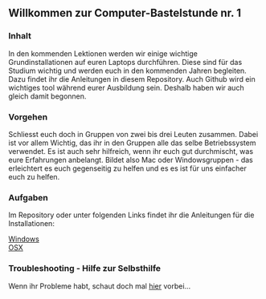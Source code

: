 ## Willkommen zur Computer-Bastelstunde nr. 1

### Inhalt
In den kommenden Lektionen werden wir einige wichtige Grundinstallationen auf euren Laptops durchführen. Diese sind für das Studium wichtig und werden euch in den kommenden Jahren begleiten. Dazu findet ihr die Anleitungen in diesem Repository. Auch Github wird ein wichtiges tool während eurer Ausbildung sein. Deshalb haben wir auch gleich damit begonnen.

### Vorgehen
Schliesst euch doch in Gruppen von zwei bis drei Leuten zusammen. Dabei ist vor allem Wichtig, das ihr in den Gruppen alle das selbe Betriebssystem verwendet. Es ist auch sehr hilfreich, wenn ihr euch gut durchmischt, was eure Erfahrungen anbelangt. Bildet also Mac oder Windowsgruppen - das erleichtert es euch gegenseitig zu helfen und es es ist für uns einfacher euch zu helfen.

### Aufgaben

Im Repository oder unter folgenden Links findet ihr die Anleitungen für die Installationen:

[Windows](https://github.com/juliankraft/StartwocheADLS_14.9/blob/main/Windows.md)<br>
[OSX](https://github.com/juliankraft/StartwocheADLS_14.9/blob/main/OSX.md)

### Troubleshooting - Hilfe zur Selbsthilfe

Wenn ihr Probleme habt, schaut doch mal [hier](https://github.com/juliankraft/StartwocheADLS_14.9/blob/main/selbsthilfe.md) vorbei...